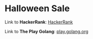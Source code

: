 # Halloween Sale

Link to **HackerRank**: [HackerRank](hackerrank.com/challenges/halloween-sale/problem)

Link to **The Play Golang**: [play.golang.org](https://play.golang.org/p/mH7Io7lc0cc)